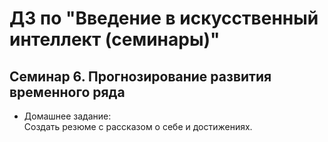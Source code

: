 # ДЗ по "Введение в искусственный интеллект (семинары)"

## Семинар 6. Прогнозирование развития временного ряда

* Домашнее задание:  
 Создать резюме с рассказом о себе и достижениях.

